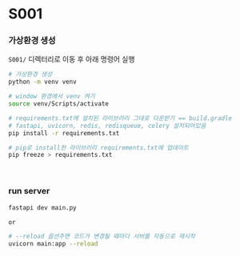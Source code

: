# S001

### 가상환경 생성

`S001/` 디렉터리로 이동 후 아래 명령어 실행

```bash
# 가상환경 생성
python -m venv venv 

# window 환경에서 venv 켜기
source venv/Scripts/activate

# requirements.txt에 설치된 라이브러리 그대로 다운받기 == build.gradle
# fastapi, uvicorn, redis, redisqueue, celery 설치되어있음
pip install -r requirements.txt

# pip로 install한 라이브러리 requirements.txt에 업데이트
pip freeze > requirements.txt
```

<br>

### run server

```bash
fastapi dev main.py

or

# --reload 옵션주면 코드가 변경될 때마다 서버를 자동으로 재시작
uvicorn main:app --reload
```